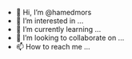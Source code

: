 - 👋 Hi, I’m @hamedmors
- 👀 I’m interested in ...
- 🌱 I’m currently learning ...
- 💞️ I’m looking to collaborate on ...
- 📫 How to reach me ...

<!---
hamedmors/hamedmors is a ✨ special ✨ repository because its `README.md` (this file) appears on your GitHub profile.
You can click the Preview link to take a look at your changes.
--->
